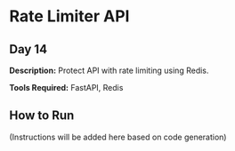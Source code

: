# Rate Limiter API

## Day 14

**Description:** Protect API with rate limiting using Redis.

**Tools Required:** FastAPI, Redis

## How to Run

(Instructions will be added here based on code generation)
